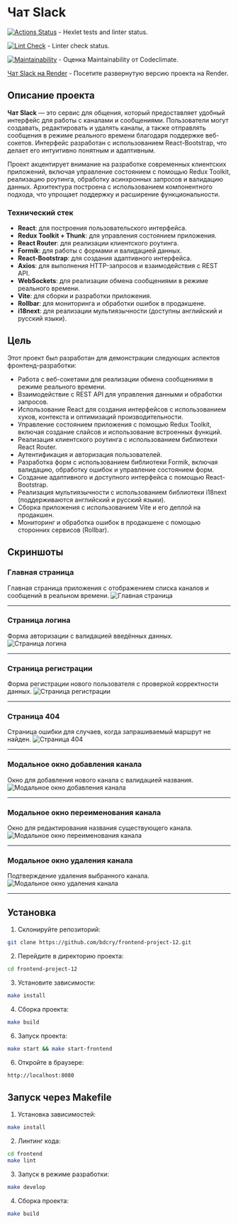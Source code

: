 # Чат Slack

[![Actions Status](https://github.com/bdcry/frontend-project-12/actions/workflows/hexlet-check.yml/badge.svg)](https://github.com/bdcry/frontend-project-12/actions) - Hexlet tests and linter status.

[![Lint Check](https://github.com/bdcry/frontend-project-12/actions/workflows/lint-check.yml/badge.svg)](https://github.com/bdcry/frontend-project-12/actions/workflows/lint-check.yml) - Linter check status.

[![Maintainability](https://api.codeclimate.com/v1/badges/820eafbd78c07b028bb4/maintainability)](https://codeclimate.com/github/bdcry/frontend-project-12/maintainability) - Оценка Maintainability от Codeclimate.

[Чат Slack на Render](https://frontend-project-12-u71e.onrender.com) - Посетите развернутую версию проекта на Render.

## Описание проекта

**Чат Slack** — это сервис для общения, который предоставляет удобный интерфейс для работы с каналами и сообщениями. Пользователи могут создавать, редактировать и удалять каналы, а также отправлять сообщения в режиме реального времени благодаря поддержке веб-сокетов. Интерфейс разработан с использованием React-Bootstrap, что делает его интуитивно понятным и адаптивным.

Проект акцентирует внимание на разработке современных клиентских приложений, включая управление состоянием с помощью Redux Toolkit, реализацию роутинга, обработку асинхронных запросов и валидацию данных. Архитектура построена с использованием компонентного подхода, что упрощает поддержку и расширение функциональности.

### Технический стек

- **React**: для построения пользовательского интерфейса.  
- **Redux Toolkit + Thunk**: для управления состоянием приложения.  
- **React Router**: для реализации клиентского роутинга.  
- **Formik**: для работы с формами и валидацией данных.  
- **React-Bootstrap**: для создания адаптивного интерфейса.  
- **Axios**: для выполнения HTTP-запросов и взаимодействия с REST API.  
- **WebSockets**: для реализации обмена сообщениями в режиме реального времени.  
- **Vite**: для сборки и разработки приложения.  
- **Rollbar**: для мониторинга и обработки ошибок в продакшене.
- **i18next**: для реализации мультиязычности (доступны английский и русский языки).

## Цель

Этот проект был разработан для демонстрации следующих аспектов фронтенд-разработки:

- Работа с веб-сокетами для реализации обмена сообщениями в режиме реального времени.
- Взаимодействие с REST API для управления данными и обработки запросов.
- Использование React для создания интерфейсов с использованием хуков, контекста и оптимизаций производительности.
- Управление состоянием приложения с помощью Redux Toolkit, включая создание слайсов и использование встроенных функций.
- Реализация клиентского роутинга с использованием библиотеки React Router.
- Аутентификация и авторизация пользователей.
- Разработка форм с использованием библиотеки Formik, включая валидацию, обработку ошибок и управление состоянием форм.
- Создание адаптивного и доступного интерфейса с помощью React-Bootstrap.
- Реализация мультиязычности с использованием библиотеки i18next (поддерживаются английский и русский языки).
- Сборка приложения с использованием Vite и его деплой на продакшен.
- Мониторинг и обработка ошибок в продакшене с помощью сторонних сервисов (Rollbar).

## Скриншоты

### Главная страница
Главная страница приложения с отображением списка каналов и сообщений в реальном времени.
![Главная страница](./frontend/src/assets/readme-screenshots/main-page.png)

---

### Страница логина
Форма авторизации с валидацией введённых данных.
![Страница логина](./frontend/src/assets/readme-screenshots/login-page.png)

---

### Страница регистрации
Форма регистрации нового пользователя с проверкой корректности данных.
![Страница регистрации](./frontend/src/assets/readme-screenshots/register-page.png)

---

### Страница 404
Страница ошибки для случаев, когда запрашиваемый маршрут не найден.
![Страница 404](./frontend/src/assets/readme-screenshots/404-page.png)

---

### Модальное окно добавления канала
Окно для добавления нового канала с валидацией названия.
![Модальное окно добавления канала](./frontend/src/assets/readme-screenshots/add-channel-modal.png)

---

### Модальное окно переименования канала
Окно для редактирования названия существующего канала.
![Модальное окно переименования канала](./frontend/src/assets/readme-screenshots/rename-channel-modal.png)

---

### Модальное окно удаления канала
Подтверждение удаления выбранного канала.
![Модальное окно удаления канала](./frontend/src/assets/readme-screenshots/delete-channel-modal.png)

---

## Установка

1. Склонируйте репозиторий:

```sh
git clone https://github.com/bdcry/frontend-project-12.git
```

2. Перейдите в директорию проекта:
```sh
cd frontend-project-12
```

3. Установите зависимости:
```sh
make install
```

4. Сборка проекта:
```sh
make build
```

6. Запуск проекта:
```sh
make start && make start-frontend
```

6. Откройте в браузере:
```sh
http://localhost:8080
```

## Запуск через Makefile

1. Установка зависимостей:
```sh
make install
```

2. Линтинг кода:
```sh
cd frontend 
make lint
```

3. Запуск в режиме разработки:
```sh
make develop
```

4. Сборка проекта:
```sh
make build
```